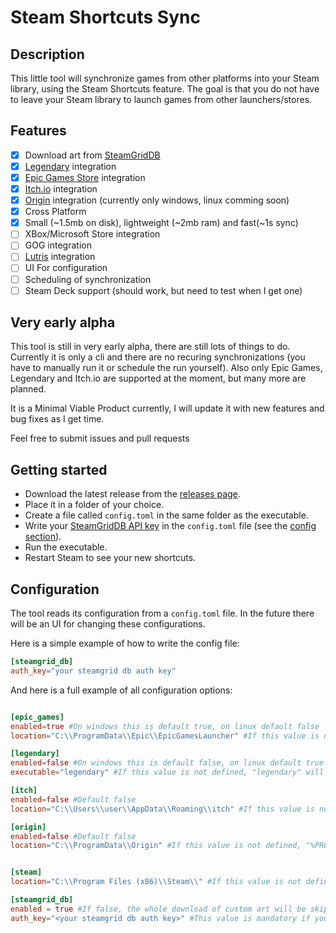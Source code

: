 # Steam Shortcuts Sync

## Description

This little tool will synchronize games from other platforms into your Steam library, using the Steam Shortcuts feature.
The goal is that you do not have to leave your Steam library to launch games from other launchers/stores.

## Features
- [x] Download art from [SteamGridDB](https://www.steamgriddb.com/)
- [x] [Legendary](https://github.com/derrod/legendary) integration 
- [x] [Epic Games Store](https://www.epicgames.com/) integration
- [x] [Itch.io](https://itch.io/app) integration
- [x] [Origin](https://www.origin.com) integration (currently only windows, linux comming soon)
- [x] Cross Platform
- [x] Small (~1.5mb on disk), lightweight (~2mb ram) and fast(~1s sync)
- [ ] XBox/Microsoft Store integration
- [ ] GOG integration
- [ ] [Lutris](https://github.com/lutris/lutris) integration
- [ ] UI For configuration
- [ ] Scheduling of synchronization
- [ ] Steam Deck support (should work, but need to test when I get one)

## Very early alpha

This tool is still in very early alpha, there are still lots of things to do.
Currently it is only a cli and there are no recuring synchronizations (you have to manually run it or schedule the run yourself).
Also only Epic Games, Legendary and Itch.io are supported at the moment, but many more are planned.

It is a Minimal Viable Product currently, I will update it with new features and bug fixes as I get time.

Feel free to submit issues and pull requests

## Getting started

* Download the latest release from the [releases page](https://github.com/PhilipK/steam_shortcuts_sync/releases).
* Place it in a folder of your choice.
* Create a file called `config.toml` in the same folder as the executable.
* Write your [SteamGridDB API key](https://www.steamgriddb.com/profile/preferences/api) in the `config.toml` file (see the [config section](#configuration)).
* Run the executable.
* Restart Steam to see your new shortcuts.

## Configuration
The tool reads its configuration from a `config.toml` file.
In the future there will be an UI for changing these configurations.

Here is a simple example of how to write the config file:
```toml
[steamgrid_db]
auth_key="your steamgrid db auth key"
```

And here is a full example of all configuration options:
```toml

[epic_games]
enabled=true #On windows this is default true, on linux default false
location="C:\\ProgramData\\Epic\\EpicGamesLauncher" #If this value is not defined, the tool will try to find it automatically (only windows). If it can't find it, it will fail and tell you.

[legendary]
enabled=false #On windows this is default false, on linux default true
executable="legendary" #If this value is not defined, "legendary" will be used, it is assumed to be on the path.

[itch]
enabled=false #Default false
location="C:\\Users\\user\\AppData\\Roaming\\itch" #If this value is not defined, "%APPDATA%itch" will be used on windows, and HOME/.config/itch on linux.

[origin]
enabled=false #Default false
location="C:\\ProgramData\\Origin" #If this value is not defined, "%PROGRAMGDATA%origin" will be used on windows, and HOME/.origin/ on linux.


[steam]
location="C:\\Program Files (x86)\\Steam\\" #If this value is not defined, the tool will try to find it automatically. If it can't find it, it will fail and tell you.

[steamgrid_db]
enabled = true #If false, the whole download of custom art will be skipped.
auth_key="<your steamgrid db auth key>" #This value is mandatory if you have steamgrid_db enabled.
```
